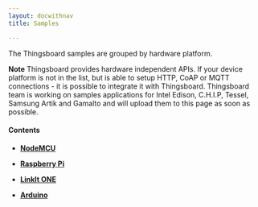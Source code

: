```yaml
---
layout: docwithnav
title: Samples

---
```


The Thingsboard samples are grouped by hardware platform. 

**Note** Thingsboard provides hardware independent APIs. 
If your device platform is not in the list, but is able to setup HTTP, CoAP or MQTT connections - it is possible to integrate it with Thingsboard.
Thingsboard team is working on samples applications for 
Intel Edison, C.H.I.P, Tessel, Samsung Artik and Gamalto 
and will upload them to this page as soon as possible.   

#### Contents

 - [**NodeMCU**](/docs/samples/nodemcu/)

 - [**Raspberry Pi**](/docs/samples/raspberry/)
 
 - [**LinkIt ONE**](/docs/samples/linkit-one/) 

 - [**Arduino**](/docs/samples/arduino/) 
